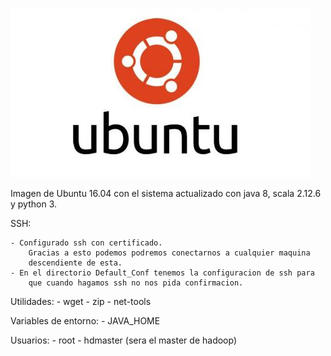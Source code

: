 ![alt text TL;DR](https://github.com/Kartonatic/tfm/blob/master/UpdatedUbuntu/logo.jpg "Logo de ubuntu")


Imagen de Ubuntu 16.04 con el sistema actualizado con java 8, scala 2.12.6 y python 3.

SSH:

	- Configurado ssh con certificado.
		Gracias a esto podemos podremos conectarnos a cualquier maquina
		descendiente de esta.
	- En el directorio Default_Conf tenemos la configuracion de ssh para
		que cuando hagamos ssh no nos pida confirmacion.

Utilidades:
	- wget
	- zip
	- net-tools

Variables de entorno:
	- JAVA_HOME

Usuarios:
	- root
	- hdmaster (sera el master de hadoop)


